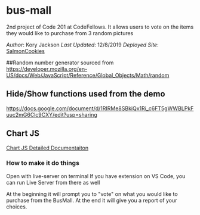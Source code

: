 # bus-mall
2nd project of Code 201 at CodeFellows. It allows users to vote on the items they would like to purchase from 3 random pictures

_Author_: Kory Jackson
_Last Updated_: 12/8/2019
_Deployed Site_: [SalmonCookies]()


##Random number generator sourced from 
https://developer.mozilla.org/en-US/docs/Web/JavaScript/Reference/Global_Objects/Math/random

## Hide/Show functions used from the demo
https://docs.google.com/document/d/1RIRMe8SBkiQx1Ri_c6FT5gWWBLPkFuuc2mG6Clc9CXY/edit?usp=sharing

## Chart JS
[Chart JS Detailed Documentaiton](https://www.chartjs.org/docs/latest/)



### How to make it do things

Open with live-server on terminal
If you have extension on VS Code, you can run Live Server from there as well


At the beginning it will prompt you to "vote" on what you would like to purchase from the BusMall. At the end it will give you a report of your choices. 